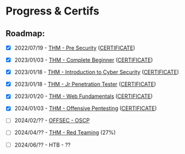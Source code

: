 # Progress & Certifs

## Roadmap:

* [x] 2022/07/19 - [THM - Pre Security](https://tryhackme.com/path-action/presecurity/join) ([CERTIFICATE](./certificates/THM-YSSTYORVNA.png))
* [x] 2023/01/03 - [THM - Complete Beginner](https://tryhackme.com/path-action/beginner/join) ([CERTIFICATE](./certificates/THM-0HSNYYSSNP.png))
* [x] 2023/01/18 - [THM - Introduction to Cyber Security](https://tryhackme.com/path-action/introtocyber/join) ([CERTIFICATE](./certificates/THM-HD3QHBVZWA.png))
* [x] 2023/01/18 - [THM - Jr Penetration Tester](https://tryhackme.com/path-action/jrpenetrationtester/join) ([CERTIFICATE](./certificates/THM-ENWR349IJ9.png))
* [x] 2023/01/20 - [THM - Web Fundamentals](https://tryhackme.com/path-action/web/join) ([CERTIFICATE](./certificates/THM-I9H1EMAREO.png))
* [x] 2024/01/03 - [THM - Offensive Pentesting](https://tryhackme.com/path-action/pentesting/join) ([CERTIFICATE](./certificates/THM-9RCT3SBXCH.png))
* [ ] 2024/02/?? - [OFFSEC - OSCP](https://www.offsec.com/courses/pen-200/)
* [ ] 2024/04/?? - [THM - Red Teaming](https://tryhackme.com/path-action/redteaming/join) (27%)
* [ ] 2024/06/?? - HTB - ??

